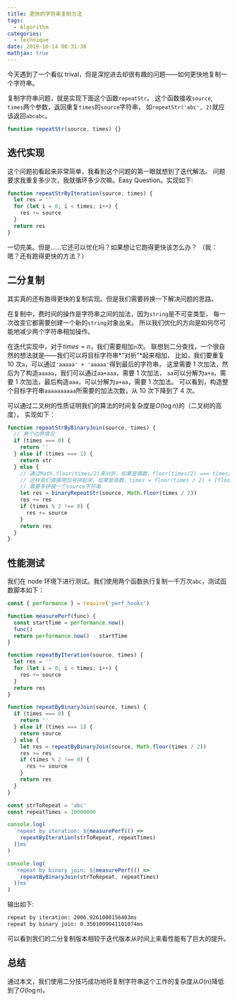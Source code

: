 ```yaml
---
title: 更快的字符串复制方法
tags:
  - Algorithm
categories:
  - Technique
date: 2019-10-14 00:31:38
mathjax: true
---
```


今天遇到了一个看似 trival，但是深挖进去却很有趣的问题——如何更快地复制一个字符串。

<!--more-->

复制字符串问题，就是实现下面这个函数`repeatStr`。
这个函数接收`source`, `times`两个参数，返回重复`times`的`source`字符串，
如`repeatStr('abc', 2)`就应该返回`abcabc`。

```javascript
function repeatStr(source, times) {}
```

## 迭代实现

这个问题初看起来非常简单，我看到这个问题的第一眼就想到了迭代解法。
问题要求我重复多少次，我就循环多少次嘛。Easy Question。实现如下:

```javascript
function repeatStrByIteration(source, times) {
  let res = ''
  for (let i = 0; i < times; i++) {
    res += source
  }
  return res
}
```

一切完美。但是......它还可以优化吗？如果想让它跑得更快该怎么办？
（我：嗯？还有跑得更快的方法？）

## 二分复制

其实真的还有跑得更快的复制实现。但是我们需要转换一下解决问题的思路。

在复制中，费时间的操作是字符串之间的加法，因为`string`是不可变类型，
每一次改变它都需要创建一个新的`string`对象出来。
所以我们优化的方向是如何尽可能地减少两个字符串相加操作。

在迭代实现中，对于$times = n$，我们需要相加`n`次。
联想到二分查找，一个很自然的想法就是——我们可以将目标字符串*“对折”*起来相加，
比如，我们要重复 10 次`a`，可以通过`'aaaaa' + 'aaaaa'`得到最后的字符串，
这里需要 1 次加法，然后为了构造`aaaaa`，我们可以通过`aa+aaa`，需要 1 次加法，
`aa`可以分解为`a+a`，需要 1 次加法，最后构造`aaa`，可以分解为`a+aa`，需要 1 次加法。
可以看到，构造整个目标字符串`aaaaaaaaaa`所需要的加法次数，从 10 次下降到了 4 次。

可以通过二叉树的性质证明我们的算法的时间复杂度是$O(\log n)$的（二叉树的高度）。
实现如下：

```javascript
function repeatStrByBinaryJoin(source, times) {
  // 两个边界情况
  if (times === 0) {
    return ''
  } else if (times === 1) {
    return str
  } else {
    // 通过Math.floor(times/2)来对折，如果是偶数，floor(times/2) === times/2
    // 这样我们直接用加号拼起来，如果是奇数，times = floor(times / 2) + [floor(times/2) + 1]
    // 需要多拼接一个source字符串
    let res = binaryRepeatStr(source, Math.floor(times / 2))
    res += res
    if (times % 2 !== 0) {
      res += source
    }
    return res
  }
}
```

## 性能测试

我们在 node 环境下进行测试。我们使用两个函数执行复制一千万次`abc`，测试函数脚本如下：

```javascript
const { performance } = require('perf_hooks')

function measurePerf(func) {
  const startTime = performance.now()
  func()
  return performance.now() - startTime
}

function repeatByIteration(source, times) {
  let res = ''
  for (let i = 0; i < times; i++) {
    res += source
  }
  return res
}

function repeatByBinaryJoin(source, times) {
  if (times === 0) {
    return ''
  } else if (times === 1) {
    return source
  } else {
    let res = repeatByBinaryJoin(source, Math.floor(times / 2))
    res += res
    if (times % 2 !== 0) {
      res += source
    }
    return res
  }
}

const strToRepeat = 'abc'
const repeatTimes = 10000000

console.log(
  `repeat by iteration: ${measurePerf(() =>
    repeatByIteration(strToRepeat, repeatTimes)
  )}ms`
)

console.log(
  `repeat by binary join: ${measurePerf(() =>
    repeatByBinaryJoin(strToRepeat, repeatTimes)
  )}ms`
)
```

输出如下:

```bash
repeat by iteration: 2006.9261000156403ms
repeat by binary join: 0.3501009941101074ms
```

可以看到我们的二分复制版本相较于迭代版本从时间上来看性能有了巨大的提升。

## 总结

通过本文，我们使用二分技巧成功地将复制字符串这个工作的复杂度从$O(n)$降低到了$O(\log n)$。
